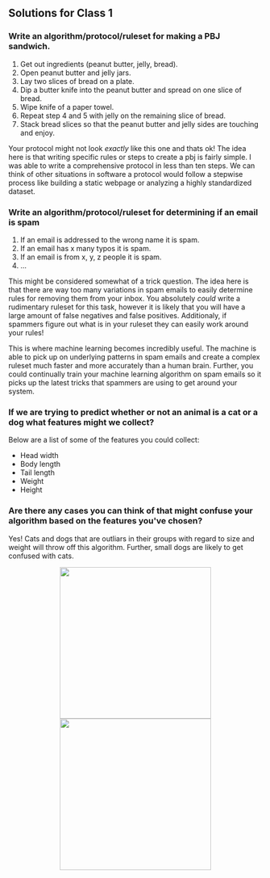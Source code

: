 ## Solutions for Class 1

### Write an algorithm/protocol/ruleset for making a PBJ sandwich.

1. Get out ingredients (peanut butter, jelly, bread).
2. Open peanut butter and jelly jars.
3. Lay two slices of bread on a plate.
4. Dip a butter knife into the peanut butter and spread on one slice of bread.
5. Wipe knife of a paper towel.
6. Repeat step 4 and 5 with jelly on the remaining slice of bread.
7. Stack bread slices so that the peanut butter and jelly sides are touching and enjoy.

Your protocol might not look *exactly* like this one and thats ok! The idea here is that writing specific rules or steps to create a pbj is fairly simple. I was able to write a comprehensive protocol in less than ten steps. We can think of other situations in software a protocol would follow a stepwise process like building a static webpage or analyzing a highly standardized dataset.

### Write an algorithm/protocol/ruleset for determining if an email is spam

1. If an email is addressed to the wrong name it is spam.
2. If an email has x many typos it is spam.
3. If an email is from x, y, z people it is spam.
4. ...

This might be considered somewhat of a trick question. The idea here is that there are way too many variations in spam emails to easily determine rules for removing them from your inbox. You absolutely *could* write a rudimentary ruleset for this task, however it is likely that you will have a large amount of false negatives and false positives. Additionaly, if spammers figure out what is in your ruleset they can easily work around your rules! 

This is where machine learning becomes incredibly useful. The machine is able to pick up on underlying patterns in spam emails and create a complex ruleset much faster and more accurately than a human brain. Further, you could continually train your machine learning algorithm on spam emails so it picks up the latest tricks that spammers are using to get around your system.

### If we are trying to predict whether or not an animal is a cat or a dog what features might we collect?

Below are a list of some of the features you could collect:
* Head width
* Body length
* Tail length
* Weight
* Height

### Are there any cases you can think of that might confuse your algorithm based on the features you've chosen?

Yes! Cats and dogs that are outliars in their groups with regard to size and weight will throw off this algorithm. Further, small dogs are likely to get confused with cats.

<p align="center">
  <img src="https://pictures-of-cats.org/wp-content/uploads/2018/06/another-big-maine-coonB.jpg" width="300" />
  <img src="https://www.thesprucepets.com/thmb/SlxjoBXUHc48_GEgpuM0Taq7wIM=/1080x0/filters:no_upscale():max_bytes(150000):strip_icc():format(webp)/51152221_1137081246458617_3144049680416140765_n-5c73f04d46e0fb0001835dd2.jpg" width="300" />
</p>

